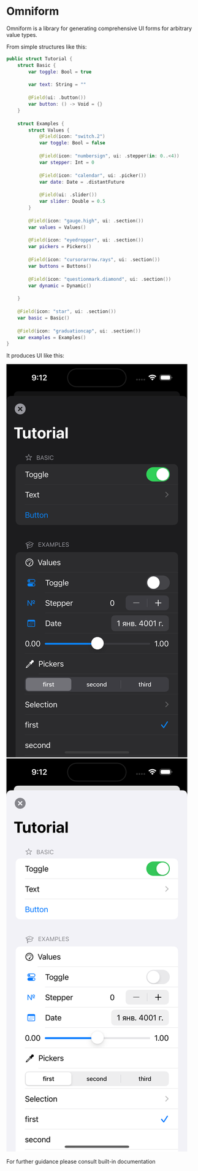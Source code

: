 # Omniform

Omniform is a library for generating comprehensive UI forms for arbitrary value types.

From simple structures like this:

```swift
public struct Tutorial {
    struct Basic {
        var toggle: Bool = true
        
        var text: String = ""
        
        @Field(ui: .button())
        var button: () -> Void = {}
    }

    struct Examples {
        struct Values {
            @Field(icon: "switch.2")
            var toggle: Bool = false

            @Field(icon: "numbersign", ui: .stepper(in: 0..<4))
            var stepper: Int = 0

            @Field(icon: "calendar", ui: .picker())
            var date: Date = .distantFuture

            @Field(ui: .slider())
            var slider: Double = 0.5
        }

        @Field(icon: "gauge.high", ui: .section())
        var values = Values()

        @Field(icon: "eyedropper", ui: .section())
        var pickers = Pickers()
        
        @Field(icon: "cursorarrow.rays", ui: .section())
        var buttons = Buttons()
        
        @Field(icon: "questionmark.diamond", ui: .section())
        var dynamic = Dynamic()

    }
    
    @Field(icon: "star", ui: .section())
    var basic = Basic()
    
    @Field(icon: "graduationcap", ui: .section())
    var examples = Examples()
}

```

It produces UI like this:

![ui example](https://github.com/glukianets/omniform/blob/master/README.png?raw=true#gh-light-mode-only)
![ui example](https://github.com/glukianets/omniform/blob/master/README~dark.png?raw=true#gh-dark-mode-only)

For further guidance please consult built-in documentation

